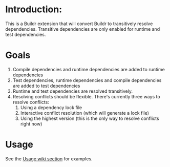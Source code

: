 # Introduction:
This is a Buildr extension that will convert Buildr to transitively resolve dependencies. Transitive dependencies are only enabled for runtime and test dependencies.

# Goals
1. Compile dependencies and runtime dependencies are added to runtime dependencies
2. Test dependencies, runtime dependencies and compile dependencies are added to test dependencies
3. Runtime and test dependencies are resolved transitively.
4. Resolving conflicts should be flexible. There's currently three ways to resolve conflicts:
    1. Using a dependency lock file
    2. Interactive conflict resolution (which will generate a lock file)
    3. Using the highest version (this is the only way to resolve conflicts right now)

# Usage
See the [Usage wiki section](https://github.com/jvshahid/transitive-buildr/wiki/Usage) for examples.